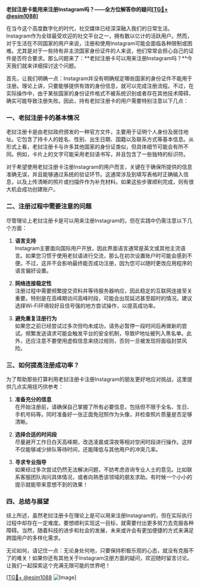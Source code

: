 **老挝注册卡能用来注册Instagram吗？——全方位解答你的疑问[[TG💪+ @esim1088](https://t.me/s/esim1088)]**

在当今这个高度数字化的时代，社交媒体已经深深融入我们的日常生活。Instagram作为全球最受欢迎的社交平台之一，拥有数以亿计的活跃用户。然而，对于生活在不同国家的用户来说，注册和使用Instagram可能会面临各种限制或困难。尤其是对于一些持有非主流国家身份证件的人来说，他们常常会担心自己的证件是否符合要求。那么问题来了：**老挝注册卡可以用来注册Instagram吗？**今天我们就来详细探讨这个问题。

首先，让我们明确一点：Instagram并没有明确规定哪些国家的身份证件不能用于注册。理论上讲，只要能够提供有效的身份信息，就可以完成注册流程。不过，在实际操作中，由于某些国家的身份证件格式不被系统识别或者存在其他技术障碍，确实可能导致注册失败。因此，持有老挝注册卡的用户需要特别注意以下几点：

### 一、老挝注册卡的基本情况

老挝注册卡是由老挝政府颁发的一种官方文件，主要用于证明个人身份及居住地址。它包含了持卡人的姓名、性别、出生日期、国籍以及联系方式等基本信息。从形式上看，老挝注册卡与许多其他国家的身份证类似，但具体细节可能会有所不同。例如，卡片上的文字可能采用老挝语书写，并且包含了一些独特的标识符。

对于希望使用老挝注册卡注册Instagram的用户而言，关键在于确保所提供的信息准确无误，并且能够通过系统的验证环节。这通常涉及到填写表格时正确输入信息，以及上传清晰的照片或扫描件作为补充材料。如果这些步骤顺利完成，则有很大机会成功创建账户。

### 二、注册过程中需要注意的问题

尽管理论上老挝注册卡是可以用来注册Instagram的，但在实践中仍需注意以下几个方面：

1. **语言支持**  
   Instagram主要面向国际用户开放，因此界面语言通常是英文或其他主流语言。如果您习惯于使用老挝语进行交流，那么在初次设置账户时可能会感到不便。不过，这并不会影响最终能否成功注册，因为您可以随时更改应用程序的语言偏好设置。

2. **网络连接稳定性**  
   注册过程中需要频繁提交资料并等待服务器响应，因此稳定的互联网连接至关重要。特别是在高峰期访问高峰时段，可能会出现延迟甚至超时的情况。建议选择Wi-Fi环境较好且信号强的地方尝试操作，以提高成功率。

3. **避免重复注册行为**  
   如果您之前已经尝试过多次但均未成功，请务必暂停一段时间后再做新的尝试。频繁发送请求可能会触发平台的安全机制，导致IP地址被列入黑名单。此外，还应注意不要使用虚假信息来绕过规则，否则一旦被发现将面临封禁风险。

### 三、如何提高注册成功率？

为了帮助那些打算利用老挝注册卡注册Instagram的朋友更好地应对挑战，这里提供几点实用技巧供参考：

1. **准备充分的信息**  
   在开始注册前，请确保自己掌握了所有必要信息，包括但不限于全名、生日、手机号码等。同时准备好一张正面免冠照作为头像，并检查照片质量是否足够清晰。

2. **选择合适的时间段**  
   尽量避开工作日白天高峰期，改选凌晨或深夜等相对空闲时段进行操作。这样不仅能够减少排队等待时间，还能降低与其他用户的冲突几率。

3. **寻求专业指导**  
   如果经过多次尝试仍然无法解决问题，不妨考虑咨询专业人士的意见。比如联系客服团队询问具体情况，或者向熟悉该领域的朋友求助。有时候一个小小的提示就能带来意想不到的效果！

### 四、总结与展望

综上所述，虽然老挝注册卡在理论上是可以用来注册Instagram的，但在实际执行过程中却存在一定难度。要想顺利实现这一目标，就需要付出更多努力去克服各种障碍。当然，随着科技的进步和社会的发展，未来或许会有更加便捷的方式来满足跨国用户的多样化需求。

无论如何，请记住一点：无论身处何地，只要保持积极乐观的心态，就没有克服不了的难关！如果你还有其他关于Instagram注册方面的疑问，欢迎随时留言讨论。让我们一起探索这个充满无限可能的世界吧！

[[TG💪+ @esim1088](https://t.me/s/esim1088) ![Image](https://i.postimg.cc/4NQfJmqS/Snipaste-2025-05-13-00-14-12.png)]